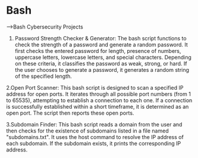 # Bash

-->Bash Cybersecurity Projects

1. Password Strength Checker & Generator: The bash script functions to check the strength of a password and generate a random password. It first checks the entered password for length, presence of numbers, uppercase letters, lowercase letters, and special characters. Depending on these criteria, it classifies the password as weak, strong, or hard. If the user chooses to generate a password, it generates a random string of the specified length.

2.Open Port Scanner: This bash script is designed to scan a specified IP address for open ports. It iterates through all possible port numbers (from 1 to 65535), attempting to establish a connection to each one. If a connection is successfully established within a short timeframe, it is determined as an open port. The script then reports these open ports.

3.Subdomain Finder: This bash script reads a domain from the user and then checks for the existence of subdomains listed in a file named "subdomains.txt". It uses the host command to resolve the IP address of each subdomain. If the subdomain exists, it prints the corresponding IP address.




